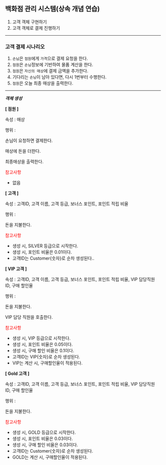 ## 백화점 관리 시스템(상속 개념 연습)

1. 고객 객체 구현하기
2. 고객 객체로 결제 진행하기

---

### 고객 결제 시나리오
1. `손님`은 `점원`에게 `가격`으로 결제 요청을 한다.
2. `점원`은 `손님`정보에 기반하여 물품 계산을 한다.
3. `점원`은 `자신의 매상`에 결제 금액을 추가한다.
4. 기다리는 `손님`이 남아 있다면, 다시 1번부터 수행한다.
5. `점원`은 오늘 최종 매상을 출력한다.

---

***객체 생성***

**[ 점원 ]**

속성 : 매상

행위 : 

손님이 요청하면 결제한다.

매상에 돈을 더한다.

최종매상을 출력한다.

<span style="color: red">참고사항</span>

+ 없음


**[ 고객 ]**

속성 : 고객ID, 고객 이름, 고객 등급, 보너스 포인트, 포인트 적립 비율

행위 : 

돈을 지불한다.

<span style="color: red">참고사항</span>

+ 생성 시, SILVER 등급으로 시작한다.
+ 생성 시, 포인트 비율은 0.01이다.
+ 고객ID는 Customer{숫자}로 순차 생성된다..

**[ VIP 고객 ]**

속성 : 고객ID, 고객 이름, 고객 등급, 보너스 포인트, 포인트 적립 비율, VIP 담당직원 ID, 구매 할인율

행위 : 

돈을 지불한다.

VIP 담당 직원을 호출한다.

<span style="color: red">참고사항</span>
+ 생성 시, VIP 등급으로 시작한다.
+ 생성 시, 포인트 비율은 0.05이다.
+ 생성 시, 구매 할인 비율은 0.1이다.
+ 고객ID는 VIP{숫자}로 순차 생성된다.
+ VIP는 계산 시, 구매할인율이 적용된다.

**[ Gold 고객 ]**

속성 : 고객ID, 고객 이름, 고객 등급, 보너스 포인트, 포인트 적립 비율, VIP 담당직원 ID, 구매 할인율

행위 :

돈을 지불한다.

<span style="color: red">참고사항</span>
+ 생성 시, GOLD 등급으로 시작한다.
+ 생성 시, 포인트 비율은 0.03이다.
+ 생성 시, 구매 할인 비율은 0.03이다.
+ 고객ID는 Customer{숫자}로 순차 생성된다.
+ GOLD는 계산 시, 구매할인율이 적용된다.